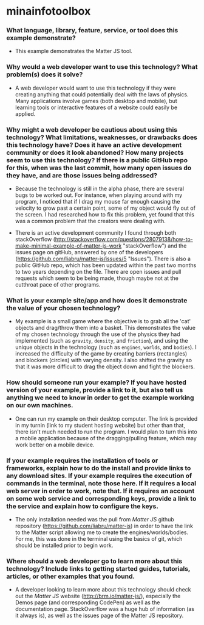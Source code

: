 # minainfotoolbox

### What language, library, feature, service, or tool does this example demonstrate?
+ This example demonstrates the Matter JS tool. 

### Why would a web developer want to use this technology? What problem(s) does it solve?
+ A web developer would want to use this technology if they were creating anything that could potentially deal with the laws of physics. Many applications involve games (both desktop and mobile), but learning tools or interactive features of a website could easily be applied. 

### Why might a web developer be cautious about using this technology? What limitations, weaknesses, or drawbacks does this technology have? Does it have an active development community or does it look abandoned? How many projects seem to use this technology? If there is a public GitHub repo for this, when was the last commit, how many open issues do they have, and are those issues being addressed?

+ Because the technology is still in the alpha phase, there are several bugs to be worked out. For instance, when playing around with my program, I noticed that if I drag my mouse far enough causing the velocity to grow past a certain point, some of my object would fly out of the screen. I had researched how to fix this problem, yet found that this was a common problem that the creators were dealing with. 

+ There is an active development community I found through both stackOverflow (http://stackoverflow.com/questions/28079138/how-to-make-minimal-example-of-matter-js-work "stackOverflow") and the issues page on gitHub, answered by one of the developers (https://github.com/liabru/matter-js/issues/5 "Issues"). There is also a public GitHub repo, which has been updated within the past two months to two years depending on the file. There are open issues and pull requests which seem to be being made, though maybe not at the cutthroat pace of other programs. 

### What is your example site/app and how does it demonstrate the value of your chosen technology?

+ My example is a small game where the objective is to grab all the 'cat' objects and drag/throw them into a basket. This demonstrates the value of my chosen technology through the use of the physics they had implemented (such as `gravity`, `density`, and `friction`), and using the unique objects in the technology (such as `engines`, `worlds`, and `bodies`). I increased the difficulty of the game by creating barriers (rectangles) and blockers (circles) with varying density. I also shifted the gravity so that it was more difficult to drag the object down and fight the blockers. 

### How should someone run your example? If you have hosted version of your example, provide a link to it, but also tell us anything we need to know in order to get the example working on our own machines.

+ One can run my example on their desktop computer. The link is provided in my turnin (link to my student hosting website) but other than that, there isn't much needed to run the program. I would plan to turn this into a mobile application because of the dragging/pulling feature, which may work better on a mobile device. 

###  If your example requires the installation of tools or frameworks, explain how to do the install and provide links to any download sites. If your example requires the execution of commands in the terminal, note those here. If it requires a local web server in order to work, note that. If it requires an account on some web service and corresponding keys, provide a link to the service and explain how to configure the keys.

+ The only installation needed was the pull from *Matter JS* github repository (https://github.com/liabru/matter-js) in order to have the link to the Matter script allowing me to create the engines/worlds/bodies. For me, this was done in the terminal using the basics of git, which should be installed prior to begin work. 

### Where should a web developer go to learn more about this technology? Include links to getting started guides, tutorials, articles, or other examples that you found.

+ A developer looking to learn more about this technology should check out the *Matter JS* website (http://brm.io/matter-js/), especially the Demos page (and corresponding CodePen) as well as the documentation page. 
StackOverflow was a huge hub of information (as it always is), as well as the issues page of the Matter JS repository. 

